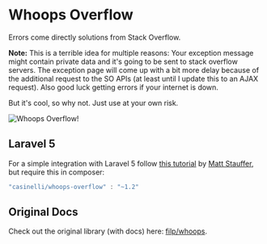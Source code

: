 # Whoops Overflow
Errors come directly solutions from Stack Overflow.

**Note:** This is a terrible idea for multiple reasons: Your exception message might contain private data and it's going to be sent to stack overflow servers. The exception page will come up with a bit more delay because of the additional request to the SO APIs (at least until I update this to an AJAX request). Also good luck getting errors if your internet is down.

But it's cool, so why not. Just use at your own risk.

![Whoops Overflow!](http://i.imgur.com/6RaKx96.png)

## Laravel 5

For a simple integration with Laravel 5 follow [this tutorial](https://mattstauffer.co/blog/bringing-whoops-back-to-laravel-5) by [Matt Stauffer](https://twitter.com/stauffermatt), but require this in composer:

```javascript
"casinelli/whoops-overflow" : "~1.2"
```

## Original Docs

Check out the original library (with docs) here: [filp/whoops](https://github.com/filp/whoops).
